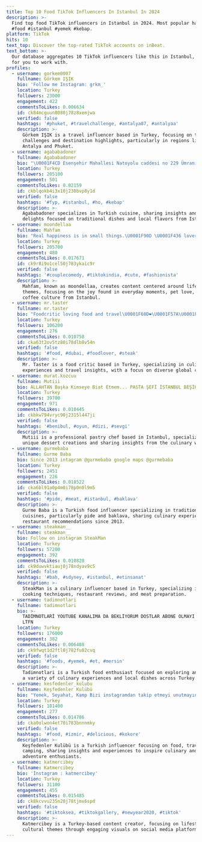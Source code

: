```yaml
---
title: Top 10 Food TikTok Influencers In Istanbul In 2024
description: >-
  Find top food TikTok influencers in Istanbul in 2024. Most popular hashtags:
  #food #istanbul #yemek #kebap.
platform: TikTok
hits: 10
text_top: Discover the top-rated TikTok accounts on inBeat.
text_bottom: >-
  Our database aggregates 10 TikTok influencers like this in Istanbul, Turkey
  for you to work with.
profiles:
  - username: gorkem0007
    fullname: Görkem IŞIK
    bio: 'Follow me Instagram: grkm_'
    location: Turkey
    followers: 23000
    engagement: 422
    commentsToLikes: 0.006634
    id: ck84mcguun8080j78z8xemjwa
    verified: false
    hashtags: '#phuket, #travelchallenge, #antalya07, #antalyaa'
    description: >-
      Görkem IŞIK is a travel influencer based in Turkey, focusing on travel
      challenges and destination highlights, particularly in regions like
      Antalya and Phuket.
  - username: agababadoner
    fullname: Agababadoner
    bio: "\U0001F4CD Esenşehir Mahallesi Natoyolu caddesi no 229 Ümraniye -İstanbul ☎️02164206262"
    location: Turkey
    followers: 205100
    engagement: 501
    commentsToLikes: 0.02159
    id: ckblqokb4i3x10j230bvp8y1d
    verified: false
    hashtags: '#fyp, #istanbul, #ho, #kebap'
    description: >-
      Agababadoner specializes in Turkish cuisine, sharing insights and culinary
      delights focused on traditional dishes and local flavors from Istanbul.
  - username: moondellaa
    fullname: Mahfam
    bio: "Real happiness is in small things.\U0001F90D \U0001F436 lover ☕️ addicted Based in Istanbul"
    location: Turkey
    followers: 205700
    engagement: 480
    commentsToLikes: 0.017671
    id: ck9r8i9o1cel50j783ykaic9r
    verified: false
    hashtags: '#couplecomedy, #tiktokindia, #cute, #fashionista'
    description: >-
      Mahfam, known as moondellaa, creates content centered around lifestyle
      themes, focusing on the joy found in everyday moments, pet love, and
      coffee culture from Istanbul.
  - username: mr.taster
    fullname: mr.taster
    bio: "Foodcritic loving food and travel\U0001F60D❤️\U0001F57A\U0001F3FE\U0001F44C"
    location: Turkey
    followers: 106200
    engagement: 276
    commentsToLikes: 0.010758
    id: cka63t2ov5tz80i78dlb8v54n
    verified: false
    hashtags: '#food, #dubai, #foodlover, #steak'
    description: >-
      Mr. Taster is a food critic based in Turkey, specializing in culinary
      experiences and travel insights, with a focus on diverse global cuisines.
  - username: murat.kozcuu
    fullname: Mutiii
    bio: ALLAHTAN Başka Kimseye Biat Etmem... PASTA ŞEFİ İSTANBUL BEŞİKTAŞ ⚪️⚫️
    location: Turkey
    followers: 39700
    engagement: 971
    commentsToLikes: 0.010445
    id: ckbkw794vryc90j2315l447ji
    verified: false
    hashtags: '#benibul, #oyun, #dizi, #sevgi'
    description: >-
      Mutiii is a professional pastry chef based in Istanbul, specializing in
      unique dessert creations and sharing insights from the culinary world.
  - username: gurmebaba
    fullname: Gurme Baba
    bio: Since 2013 intagram @gurmebaba google maps @gurmebaba
    location: Turkey
    followers: 2451
    engagement: 226
    commentsToLikes: 0.018522
    id: cka6bl91a0p4m0i78p0n0l9m5
    verified: false
    hashtags: '#pide, #meat, #istanbul, #baklava'
    description: >-
      Gurme Baba is a Turkish food influencer specializing in traditional
      cuisines, particularly pide and baklava, sharing culinary experiences and
      restaurant recommendations since 2013.
  - username: steakman__
    fullname: steakman__
    bio: Follow on instagram SteakMan
    location: Turkey
    followers: 57200
    engagement: 392
    commentsToLikes: 0.010828
    id: ck9duwvktiauj0j78ndyav9c5
    verified: false
    hashtags: '#bah, #sdyney, #istanbul, #etinsanat'
    description: >-
      SteakMan is a culinary influencer based in Turkey, specializing in steak
      cooking techniques, restaurant reviews, and meat preparation.
  - username: tadimnotlari
    fullname: tadimnotlari
    bio: >-
      TADİMNOTLARİ YOUTUBE KANALIMA DA BEKLİYORUM DOSTLAR ABONE OLMAYI UNUTMAYIN
      LTFN
    location: Turkey
    followers: 176000
    engagement: 382
    commentsToLikes: 0.006488
    id: ck9fwqt1d2ftl0j782fu82cvq
    verified: false
    hashtags: '#foods, #yemek, #et, #mersin'
    description: >-
      Tadimnotlari is a Turkish food enthusiast focused on exploring and sharing
      a variety of culinary experiences and local dishes across Turkey.
  - username: kesfedenler_kulubu
    fullname: Keşfedenler Kulübü
    bio: "Yemek, Seyahat, Kamp Bizi instagramdan takip etmeyi unutmayın \U0001F60A\U0001F447"
    location: Turkey
    followers: 181400
    engagement: 277
    commentsToLikes: 0.014786
    id: cka0olwon4et70i783bnnnmky
    verified: false
    hashtags: '#food, #izmir, #delicious, #kokore'
    description: >-
      Keşfedenler Kulübü is a Turkish influencer focusing on food, travel, and
      camping, sharing insights and experiences to inspire culinary and
      adventure enthusiasts.
  - username: katmercibey
    fullname: Katmercibey
    bio: 'İnstagram : katmercibey'
    location: Turkey
    followers: 31100
    engagement: 455
    commentsToLikes: 0.015485
    id: ck8kcvvu235n20j78tjmx6spd
    verified: false
    hashtags: '#tiktoksea, #tiktokgallery, #newyear2020, #tiktok'
    description: >-
      Katmercibey is a Turkey-based content creator, focusing on lifestyle and
      cultural themes through engaging visuals on social media platforms.
---
```


